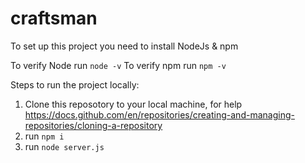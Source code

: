 # craftsman

To set up this project you need to install NodeJs & npm


To verify Node run `node -v`
To verify npm run `npm -v`

Steps to run the project locally:
1) Clone this reposotory to your local machine, for help https://docs.github.com/en/repositories/creating-and-managing-repositories/cloning-a-repository
2) run `npm i`
3) run `node server.js`